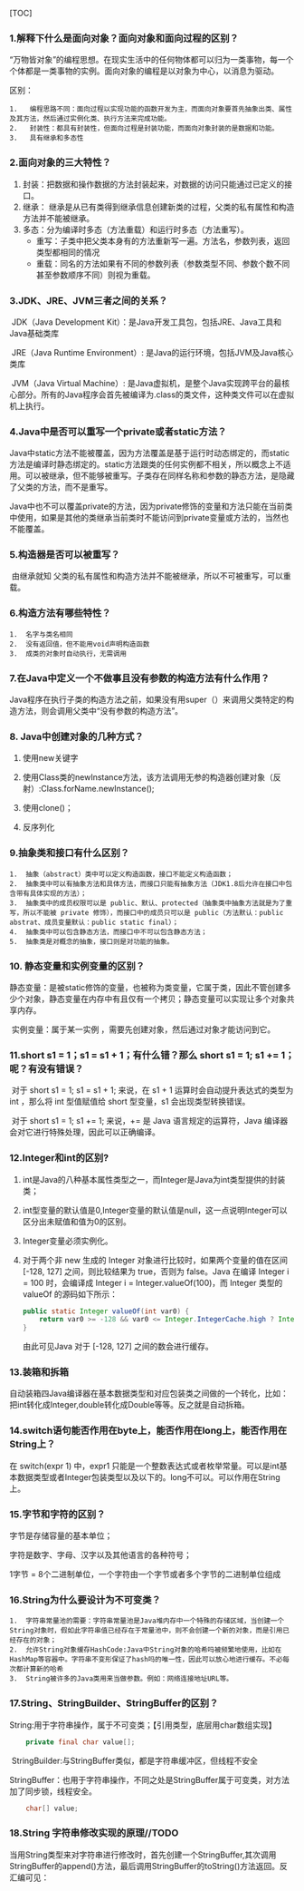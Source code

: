 [TOC]



### 1.解释下什么是面向对象？面向对象和面向过程的区别？

  “万物皆对象”的编程思想。在现实生活中的任何物体都可以归为一类事物，每一个个体都是一类事物的实例。面向对象的编程是以对象为中心，以消息为驱动。

区别：

 	1.   编程思路不同：面向过程以实现功能的函数开发为主，而面向对象要首先抽象出类、属性及其方法，然后通过实例化类、执行方法来完成功能。
 	2.   封装性：都具有封装性，但面向过程是封装功能，而面向对象封装的是数据和功能。
 	3.   具有继承和多态性

### 2.面向对象的三大特性？

1. 封装：把数据和操作数据的方法封装起来，对数据的访问只能通过已定义的接口。
2. 继承： 继承是从已有类得到继承信息创建新类的过程，父类的私有属性和构造方法并不能被继承。
3. 多态：分为编译时多态（方法重载）和运行时多态（方法重写）。
   - 重写：子类中把父类本身有的方法重新写一遍。方法名，参数列表，返回类型都相同的情况
   - 重载：同名的方法如果有不同的参数列表（参数类型不同、参数个数不同甚至参数顺序不同）则视为重载。

### 3.JDK、JRE、JVM三者之间的关系？

​	JDK（Java Development Kit）：是Java开发工具包，包括JRE、Java工具和Java基础类库

​	JRE（Java Runtime Environment）: 是Java的运行环境，包括JVM及Java核心类库	

​	JVM（Java Virtual Machine）: 是Java虚拟机，是整个Java实现跨平台的最核心部分。所有的Java程序会首先被编译为.class的类文件，这种类文件可以在虚拟机上执行。

### 4.Java中是否可以重写一个private或者static方法？

​	Java中static方法不能被覆盖，因为方法覆盖是基于运行时动态绑定的，而static方法是编译时静态绑定的。static方法跟类的任何实例都不相关，所以概念上不适用。可以被继承，但不能够被重写。子类存在同样名称和参数的静态方法，是隐藏了父类的方法，而不是重写。

​	Java中也不可以覆盖private的方法，因为private修饰的变量和方法只能在当前类中使用，如果是其他的类继承当前类时不能访问到private变量或方法的，当然也不能覆盖。

### 5.构造器是否可以被重写？

​	由继承就知 父类的私有属性和构造方法并不能被继承，所以不可被重写，可以重载。

### 6.构造方法有哪些特性？

 	1.  名字与类名相同
 	2.  没有返回值，但不能用void声明构造函数
 	3.  成类的对象时自动执行，无需调用

### 7.在Java中定义一个不做事且没有参数的构造方法有什么作用？

​	Java程序在执行子类的构造方法之前，如果没有用super（）来调用父类特定的构造方法，则会调用父类中“没有参数的构造方法”。

### 8. Java中创建对象的几种方式？

 1. 使用new关键字

 2. 使用Class类的newInstance方法，该方法调用无参的构造器创建对象（反射）:Class.forName.newInstance();

 3. 使用clone()；

 4. 反序列化

### 9.抽象类和接口有什么区别？

 	1.  抽象（abstract）类中可以定义构造函数，接口不能定义构造函数；
 	2.  抽象类中可以有抽象方法和具体方法，而接口只能有抽象方法（JDK1.8后允许在接口中包含带有具体实现的方法）；
 	3.  抽象类中的成员权限可以是 public、默认、protected（抽象类中抽象方法就是为了重写，所以不能被 private 修饰），而接口中的成员只可以是 public（方法默认：public abstrat、成员变量默认：public static final）；
 	4.  抽象类中可以包含静态方法，而接口中不可以包含静态方法；
 	5.  抽象类是对概念的抽象，接口则是对功能的抽象。

### 10. 静态变量和实例变量的区别？

​	静态变量：是被static修饰的变量，也被称为类变量，它属于类，因此不管创建多少个对象，静态变量在内存中有且仅有一个拷贝；静态变量可以实现让多个对象共享内存。

​	实例变量：属于某一实例 ，需要先创建对象，然后通过对象才能访问到它。

### 11.short s1 = 1；s1 = s1 + 1；有什么错？那么 short s1 = 1; s1 += 1；呢？有没有错误？

​	对于 short s1 = 1; s1 = s1 + 1; 来说，在 s1 + 1 运算时会自动提升表达式的类型为 int ，那么将 int 型值赋值给 short 型变量，s1 会出现类型转换错误。

​	对于 short s1 = 1; s1 += 1; 来说，+= 是 Java 语言规定的运算符，Java 编译器会对它进行特殊处理，因此可以正确编译。

### 12.Integer和int的区别?

 1. int是Java的八种基本属性类型之一，而Integer是Java为int类型提供的封装类；

 2. int型变量的默认值是0,Integer变量的默认值是null，这一点说明Integer可以区分出未赋值和值为0的区别。

 3. Integer变量必须实例化。

 4. 对于两个非 new 生成的 Integer 对象进行比较时，如果两个变量的值在区间 [-128, 127] 之间，则比较结果为 true，否则为 false。Java 在编译 Integer i = 100 时，会编译成 Integer i = Integer.valueOf(100)，而 Integer 类型的 valueOf 的源码如下所示：

    ```java
    public static Integer valueOf(int var0) {
        return var0 >= -128 && var0 <= Integer.IntegerCache.high ? Integer.IntegerCache.cache[var0 + 128] : new Integer(var0);
    }
    ```

    由此可见Java 对于 [-128, 127] 之间的数会进行缓存。

### 13.装箱和拆箱

​	自动装箱四Java编译器在基本数据类型和对应包装类之间做的一个转化，比如：把int转化成Integer,double转化成Double等等。反之就是自动拆箱。

### 14.switch语句能否作用在byte上，能否作用在long上，能否作用在String上？

 在 switch(expr 1) 中，expr1 只能是一个整数表达式或者枚举常量。可以是int基本数据类型或者Integer包装类型以及以下的。long不可以。可以作用在String上。

### 15.字节和字符的区别？

字节是存储容量的基本单位；

字符是数字、字母、汉字以及其他语言的各种符号；

1字节 = 8个二进制单位，一个字符由一个字节或者多个字节的二进制单位组成

### 16.String为什么要设计为不可变类？

 	1.  字符串常量池的需要：字符串常量池是Java堆内存中一个特殊的存储区域，当创建一个String对象时，假如此字符串值已经存在于常量池中，则不会创建一个新的对象，而是引用已经存在的对象；
 	2.  允许String对象缓存HashCode:Java中String对象的哈希吗被频繁地使用，比如在HashMap等容器中。字符串不变形保证了hash吗的唯一性，因此可以放心地进行缓存。不必每次都计算新的哈希
 	3.  String被许多的Java类用来当做参数。例如：网络连接地址URL等。

### 17.String、StringBuilder、StringBuffer的区别？

​	String:用于字符串操作，属于不可变类；【引用类型，底层用char数组实现】

```java
	private final char value[];
```

​	StringBuilder:与StringBuffer类似，都是字符串缓冲区，但线程不安全

​	StringBuffer：也用于字符串操作，不同之处是StringBuffer属于可变类，对方法加了同步锁，线程安全。

```java
	char[] value;
```

### 18.String 字符串修改实现的原理//TODO

​	当用String类型来对字符串进行修改时，首先创建一个StringBuffer,其次调用StringBuffer的append()方法，最后调用StringBuffer的toString()方法返回。反汇编可见：

















